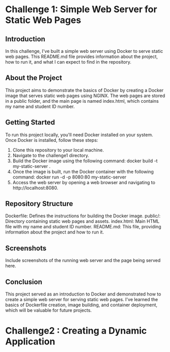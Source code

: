 # Challenge 1: Simple Web Server for Static Web Pages

## Introduction
In this challenge, I've built a simple web server using Docker to serve static web pages. This README.md file provides information about the project, how to run it, and what I can expect to find in the repository.

## About the Project
This project aims to demonstrate the basics of Docker by creating a Docker image that serves static web pages using NGINX. The web pages are stored in a public folder, and the main page is named index.html, which contains my name and student ID number.

## Getting Started
To run this project locally, you'll need Docker installed on your system. Once Docker is installed, follow these steps:

1. Clone this repository to your local machine.
2. Navigate to the challenge1 directory.
3. Build the Docker image using the following command:
   docker build -t my-static-server .
4. Once the image is built, run the Docker container with the following command:
   docker run -d -p 8080:80 my-static-server
5. Access the web server by opening a web browser and navigating to http://localhost:8080.

## Repository Structure
Dockerfile: Defines the instructions for building the Docker image.
public/: Directory containing static web pages and assets.
index.html: Main HTML file with my name and student ID number.
README.md: This file, providing information about the project and how to run it.

## Screenshots
Include screenshots of the running web server and the page being served here.

## Conclusion
This project served as an introduction to Docker and demonstrated how to create a simple web server for serving static web pages. I've learned the basics of Dockerfile creation, image building, and container deployment, which will be valuable for future projects.

# Challenge2 : Creating a Dynamic Application
